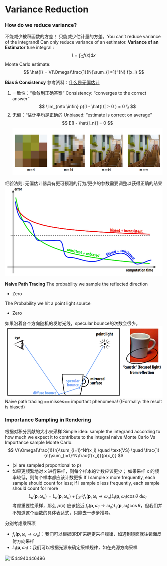 # Variance Reduction
### How do we reduce variance?
不能减少被积函数的方差！ 只能减少估计量的方差。You can’t reduce variance of the integrand! Can only reduce variance of an estimator.
**Variance of an Estimator**
ture integral : 
$$
I = \int_{\Omega}f(x)\text{d}x
$$
Monte Carlo estimate: 
$$
\hat{I} = V(\Omega)\frac{1}{N}\sum_{i =1}^{N} f(x_i) 
$$

**Bias & Consistency**
参考资料：[什么是无偏估计](https://www.zhihu.com/question/22983179/answer/404391738)
1. 一致性：“收敛到正确答案” Consistency: “converges to the correct answer”
$$
\lim_{n\to \infin} p(|I - \hat{I}| > 0 ) = 0 \\
$$
2. 无偏：“估计平均是正确的 Unbiased: “estimate is correct on average”
$$
E[I - \hat{I_n}] = 0 
$$
![](./Image/consisitent_and_unbiased.png)

经验法则: 无偏估计器具有更可预测的行为/更少的参数需要调整以获得正确的结果
![](./Image/consisitent_and_unbiased_diagram.png)


**Naive Path Tracing**
The probability we sample the reflected direction
- Zero

The Probability we hit a point light source
- Zero 

如果沿着各个方向随机的发射光线，specular bounce的次数会很少。 
![](./Image/caustic_phenomenon.png)
Naive path tracing ==misses== important phenomena! ((Formally: the result is biased)



###  Importance Sampling in Rendering
根据对积分贡献的大小来采样 Simple idea: sample the integrand according to how much we expect it to contribute to the integral
naive Monte Carlo  Vs Importance sample Monte Carlo: 
$$
V(\Omega)\frac{1}{n}\sum_{i=1}^Nf(x_i)  \quad  \text{VS}  \quad  \frac{1}{n}\sum_{i=1}^N\frac{f(x_i)}{p(x_i)}
$$
- (xi are sampled proportional to p)
- 如果更频繁地对 x 进行采样，则每个样本的计数应该更少； 如果采样 x 的频率较低，则每个样本都应该计数更多 If I sample x more frequently, each sample should count for less; if I sample x less frequently, each sample should count for more
$$
L_o(\mathbf{p},\omega_o)=L_e(\mathbf{p},\omega_o) + \int_{\mathcal{H}^2}f_r(\mathbf{p},\omega_i\to\omega_o)L_i(\mathbf{p},\omega_i)\cos\theta \ \text{d}\omega_i
$$
考虑重要性采样，那么 $p(x)$ 应该接近 $f_r(\mathbf{p},\omega_i\to\omega_o)L_i(\mathbf{p},\omega_i)\cos\theta$，但我们并不知道这个函数的具体表达式，只能去一步步推导。

分别考虑乘积项

- $f_r(\mathbf{p},\omega_i\to\omega_o)$：我们可以根据BRDF来确定采样规律，如遇到镜面就往镜面反射方向采样
- $L_i(\mathbf{p},\omega_i)$：我们可以根据光源来确定采样规律，如在光源方向采样

![1544940446496](assets/1544940446496.jpg)
